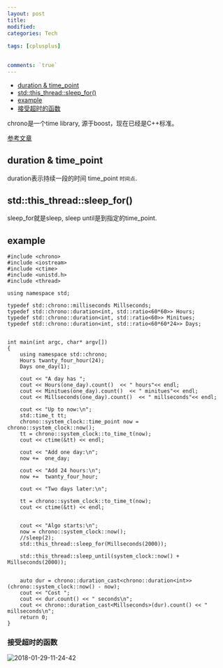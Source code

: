 ```yaml
---
layout: post
title:
modified:
categories: Tech
 
tags: [cplusplus]

  
comments: `true`
---
```

<!-- TOC -->

- [duration & time_point](#duration--time_point)
- [std::this_thread::sleep_for()](#stdthis_threadsleep_for)
- [example](#example)
- [接受超时的函数](#接受超时的函数)

<!-- /TOC -->

chrono是一个time library, 源于boost，现在已经是C++标准。

[参考文章](https://www.cnblogs.com/jwk000/p/3560086.html)

## duration & time_point

duration表示持续一段的时间
time_point `时间点`.

## std::this_thread::sleep_for()

sleep_for就是sleep, sleep until是到指定的time_point.

## example

```cppk
#include <chrono>
#include <iostream>
#include <ctime>
#include <unistd.h>
#include <thread>

using namespace std;

typedef std::chrono::milliseconds Millseconds;
typedef std::chrono::duration<int, std::ratio<60*60>> Hours;
typedef std::chrono::duration<int, std::ratio<60>> Minitues;
typedef std::chrono::duration<int, std::ratio<60*60*24>> Days;


int main(int argc, char* argv[])
{
	using namespace std::chrono;
	Hours twanty_four_hour(24);
	Days one_day(1);

	cout << "A day has ";
	cout << Hours(one_day).count()  << " hours"<< endl;
	cout << Minitues(one_day).count()  << " minitues"<< endl;
	cout << Millseconds(one_day).count()  << " millseconds"<< endl;

	cout << "Up to now:\n";
	std::time_t tt;
	chrono::system_clock::time_point now = chrono::system_clock::now();
	tt = chrono::system_clock::to_time_t(now);
	cout << ctime(&tt) << endl;

	cout << "Add one day:\n";
	now +=  one_day;

	cout << "Add 24 hours:\n";
	now +=  twanty_four_hour;

	cout << "Two days later:\n";

	tt = chrono::system_clock::to_time_t(now);
	cout << ctime(&tt) << endl;


	cout << "Algo starts:\n";
	now = chrono::system_clock::now();
	//sleep(2);
	std::this_thread::sleep_for(Millseconds(2000));

	std::this_thread::sleep_until(system_clock::now() + Millseconds(2000));


	auto dur = chrono::duration_cast<chrono::duration<int>>(chrono::system_clock::now() - now);
	cout << "Cost ";
	cout << dur.count() << " seconds\n";
	cout << chrono::duration_cast<Millseconds>(dur).count() << " millseconds\n";
	return 0;
}
```

### 接受超时的函数

![2018-01-29-11-24-42](https://images-1257933000.cos.ap-chengdu.myqcloud.com/2018-01-29-11-24-42.png)
